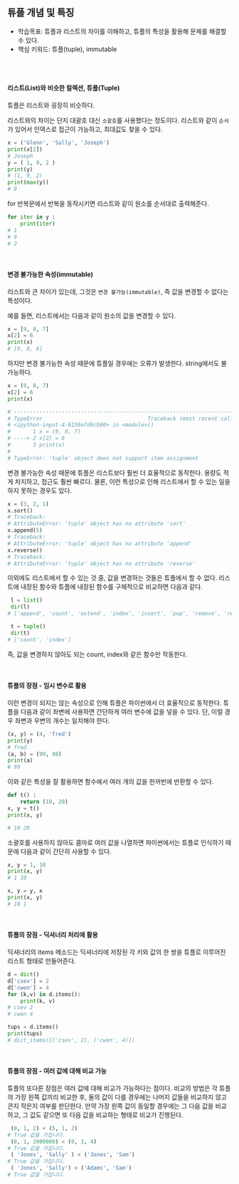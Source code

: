 ## 튜플 개념 및 특징

- 학습목표: 튜플과 리스트의 차이를 이해하고, 튜플의 특성을 활용해 문제를 해결할 수 있다.
- 핵심 키워드: 튜플(tuple), immutable

<br></br>

#### 리스트(List)와 비슷한 컬렉션, 튜플(Tuple)

튜플은 리스트와 굉장히 비슷하다.

리스트와의 차이는 단지 대괄호 대신 `소괄호`를 사용했다는 정도이다.
리스트와 같이 `순서`가 있어서 인덱스로 접근이 가능하고, 최대값도 찾을 수 있다.

```python
x = ('Glenn', 'Sally', 'Joseph')
print(x[2])
# Joseph
y = ( 1, 9, 2 )
print(y)
# (1, 9, 2)
print(max(y))
# 9
```

for 반복문에서 반복을 동작시키면 리스트와 같이 원소를 순서대로 출력해준다.

```python
for iter in y :
    print(iter)
# 1
# 9
# 2
```

<br/>

#### 변경 불가능한 속성(immutable)

리스트와 큰 차이가 있는데, 그것은 `변경 불가능(immutable)`, 즉 값을 변경할 수 없다는 특성이다.

예를 들면, 리스트에서는 다음과 같이 원소의 값을 변경할 수 있다.

```python
x = [9, 8, 7]
x[2] = 6
print(x)
# [9, 8, 6]
```

하지만 변경 불가능한 속성 때문에 튜플일 경우에는 오류가 발생한다. string에서도 불가능하다.

```python
x = (9, 8, 7)
x[2] = 6
print(x)

# ---------------------------------------------------------------------------
# TypeError                                 Traceback (most recent call last)
# <ipython-input-4-6136e7d6cb90> in <module>()
#       1 x = (9, 8, 7)
# ----> 2 x[2] = 6
#       3 print(x)
# 
# TypeError: 'tuple' object does not support item assignment
```

변경 불가능한 속성 때문에 튜플은 리스트보다 훨씬 더 효율적으로 동작한다. 용량도 적게 차지하고, 접근도 훨씬 빠르다.
물론, 이런 특성으로 인해 리스트에서 할 수 있는 일을 하지 못하는 경우도 있다.

```python
x = (3, 2, 1)
x.sort()
# Traceback:
# AttributeError: 'tuple' object has no attribute 'sort'
x.append(5)
# Traceback:
# AttributeError: 'tuple' object has no attribute 'append'
x.reverse()
# Traceback:
# AttributeError: 'tuple' object has no attribute 'reverse'
```

이외에도 리스트에서 할 수 있는 것 중, 값을 변경하는 것들은 튜플에서 할 수 없다.
리스트에 내장된 함수와 튜플에 내장된 함수를 구체적으로 비교하면 다음과 같다.

```python
 l = list()
 dir(l)
# ['append', 'count', 'extend', 'index', 'insert', 'pop', 'remove', 'reverse', 'sort']

 t = tuple()
 dir(t)
# ['count', 'index']
```

즉, 값을 변경하지 않아도 되는 count, index와 같은 함수만 작동한다.

<br/>

#### 튜플의 장점 - 임시 변수로 활용

이런 변경이 되지는 않는 속성으로 인해 튜플은 파이썬에서 더 효율적으로 동작한다.
튜플을 다음과 같이 좌변에 사용하면 간단하게 여러 변수에 값을 넣을 수 있다. 단, 이럴 경우 좌변과 우변의 개수는 일치해야 한다.

```python
(x, y) = (4, 'fred')
print(y)
# fred
(a, b) = (99, 98)
print(a)
# 99
```

이와 같은 특성을 잘 활용하면 함수에서 여러 개의 값을 한꺼번에 반환할 수 있다.

```python
def t() :
    return (10, 20)
x, y = t()
print(x, y)

# 10 20
```

소괄호를 사용하지 않아도 콤마로 여러 값을 나열하면 파이썬에서는 튜플로 인식하기 때문에 다음과 같이 간단히 사용할 수 있다.

```python
x, y = 1, 10
print(x, y)
# 1 10

x, y = y, x
print(x, y)
# 10 1
```

<br/>

#### 튜플의 장점 - 딕셔너리 처리에 활용

딕셔너리의 items 메소드는 딕셔너리에 저장된 각 키와 값의 한 쌍을 튜플로 이루어진 리스트 형태로 만들어준다.

```python
d = dict()
d['csev'] = 2
d['cwen'] = 4
for (k,v) in d.items(): 
    print(k, v)
# csev 2
# cwen 4

tups = d.items()
print(tups)
# dict_items([('csev', 2), ('cwen', 4)])
```

<br/>

#### 튜플의 장점 - 여러 값에 대해 비교 가능

튜플의 또다른 장점은 여러 값에 대해 비교가 가능하다는 점이다.
비교의 방법은 각 튜플의 가장 왼쪽 값끼리 비교한 후, 둘의 값이 다를 경우에는 나머지 값들을 비교하지 않고 큰지 작은지 여부를 판단한다.
만약 가장 왼쪽 값이 동일할 경우에는 그 다음 값을 비교하고, 그 값도 같으면 또 다음 값을 비교하는 형태로 비교가 진행된다.

```python
 (0, 1, 2) < (5, 1, 2)
# True 값을 가집니다.
 (0, 1, 2000000) < (0, 3, 4)
# True 값을 가집니다.
 ( 'Jones', 'Sally' ) < ('Jones', 'Sam')
# True 값을 가집니다.
 ( 'Jones', 'Sally') > ('Adams', 'Sam')
# True 값을 가집니다.
```
